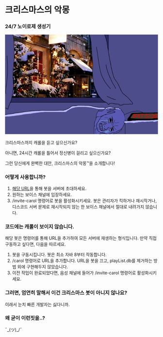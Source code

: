 # 크리스마스의 악몽
### 24/7 노이로제 생성기

![악몽](/images/pain.png)

크리스마스까지 캐롤을 듣고 싶으신가요?

아니면, 24시간 캐롤을 틀어서 정신병이 걸리고 싶으신가요?

그런 당신에게 완벽한 대안, 크리스마스의 악몽™을 소개합니다!


### 어떻게 사용합니까?
1. [해당 URL](https://discord.com/api/oauth2/authorize?client_id=1050654981889458246&permissions=2184183808&scope=bot)을 통해 봇을 서버에 초대하세요.
2. 원하는 보이스 채널에 입장하세요.
3. /invite-carol 명령어로 봇을 활성화시키세요. 봇은 관리자가 킥하거나 재시작거나, 디스코드 서버 문제로 재시작되지 않는 한 보이스 채널에서 절대로 내려가지 않습니다.


### 코드에는 캐롤이 보이지 않습니다.
해당 봇은 명령어를 통해 URL을 추가하여 모든 서버에 재생하는 형식입니다.
만약 직접 구동하고 싶다면, 다음을 따르세요.

1. 봇을 구동시킵니다. 봇은 최소 자바 8부터 작동합니다.
2. /carol 명령어로 URL을 추가합니다. URL을 봇을 끄고, playList.db를 제거하는 방법 외에 구현해두지 않았습니다.
3. 이전 작업이 완료되었다면, 음성 채널에 들어가 /invite-carol 명령어로 활성화시키세요.


### 그러면, 엄연히 말해서 이건 크리스마스 봇이 아니지 않나요?
이래서 눈치 빠른 개발자는 싫다니까.


### 왜 굳이 이런짓을..?
¯\_(ツ)_/¯